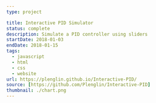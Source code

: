 ```yaml
---
type: project

title: Interactive PID Simulator
status: complete
description: Simulate a PID controller using sliders
startDate: 2018-01-03
endDate: 2018-01-15
tags:
  - javascript
  - html
  - css
  - website
url: https://plenglin.github.io/Interactive-PID/
source: [https://github.com/Plenglin/Interactive-PID]
thumbnail: ./chart.png
---
```

